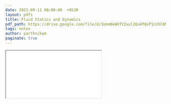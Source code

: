 ```yaml
---
date: 2021-09-11 00:00:00  +0530
layout: pdfs
title: Fluid Statics and Dynamics
pdf_path: https://drive.google.com/file/d/1UmmNeWXfV2xul2QuHfQsP1cUSC8NNslY/preview?usp=sharing
tags: notes
author: parthnikam
paginate: true
---
```


<iframe class="embed-pdf" src="{{ page.pdf_path }}#toolbar=0" seamless="seamless" scrolling="no" style="overflow:hidden"></iframe>

